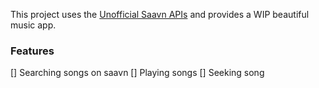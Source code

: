 This project uses the [Unofficial Saavn APIs](https://github.com/thefallenmerc/saavn-pru-server) and provides a WIP beautiful music app.

### Features

[] Searching songs on saavn
[] Playing songs
[] Seeking song